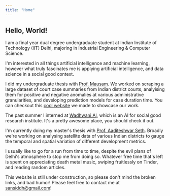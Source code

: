 ```yaml
---
title: "Home"
---
```


## Hello, World! 

I am a final year dual degree undergraduate student at Indian Institute of Technology (IIT) Delhi, majoring in Industrial Engineering & Computer Science. 

I'm interested in all things artificial intelligence and machine learning, however what truly fascinates me is applying artificial intelligence, and data science in a social good context.

I did my undergraduate thesis with [Prof. Mausam](http://cse.iitd.ernet.in/~mausam/). We worked on scraping a large dataset of court case summaries from Indian district courts, analyising them for positive and negative anomalies at various administrative granularities, and developing prediction models for case duration time. You can checkout this [cool website](btp_website/home) we made to showcase our work.

The past summer I interned at [Wadhwani AI](https://wadhwaniai.org/), which is an AI for social good research institute. It's a pretty awesome place, you should check it out.

I'm currently doing my master's thesis with [Prof. Aaditeshwar Seth](http://www.cse.iitd.ernet.in/~aseth/). Broadly we're working on analysing satellite data of various Indian districts to gauge the temporal and spatial variation of different development metrics.

I usually like to go for a run from time to time, despite the evil plans of Delhi's atmosphere to stop me from doing so. Whatever free time that's left is spent on appreciating death metal music, swiping fruitlessly on Tinder, and reading random articles. 

This website is still under construction, so please don't mind the broken links, and bad humor! Please feel free to contact me at [sansiddh@gmail.com](mailto:sansiddh@gmail.com)!